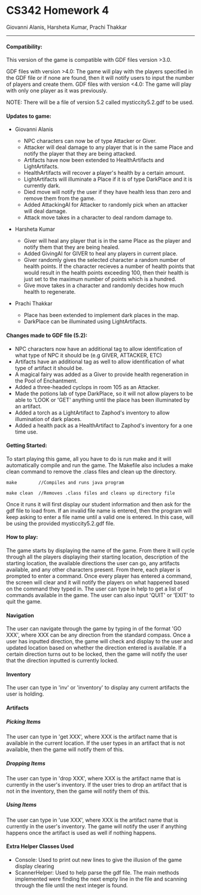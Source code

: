 # CS342 Homework 4
Giovanni Alanis, Harsheta Kumar, Prachi Thakkar
____


#### Compatibility: 
This version of the game is compatible with GDF files version >3.0.  

GDF files with version >4.0: The game will play with the players specified in the GDF file or if none are found, then it will notify
users to input the number of players and create them. 
GDF files with version <4.0: The game will play with only one player as it was previously.  

NOTE: There will be a file of version 5.2 called mysticcity5.2.gdf to be used.

#### Updates to game:

- Giovanni Alanis
    - NPC characters can now be of type Attacker or Giver. 
    - Attacker will deal damage to any player that is in the same Place and notify the player that they are being attacked.
    - Artifacts have now been extended to HealthArtifacts and LightArtifacts. 
    - HealthArtifacts will recover a player's health by a certain amount. 
    - LightArtifacts will illuminate a Place if it is of type DarkPlace and it is currently dark.
    - Died move will notify the user if they have health less than zero and remove them from the game. 
    - Added AttackingAI for Attacker to randomly pick when an attacker will deal damage. 
    - Attack move takes in a character to deal random damage to. 

- Harsheta Kumar
    - Giver will heal any player that is in the same Place as the player and notify them that they are being healed. 
    - Added GivingAI for GIVER to heal any players in current place. 
    - Giver randomly gives the selected character a random number of health points. If the character recieves a number of health points that would result in the health points exceeding 100, then their health is just set to the maximum number of points which is a hundred. 
    - Give move takes in a character and randomly decides how much health to regenerate. 

- Prachi Thakkar
    - Place has been extended to implement dark places in the map. 
    - DarkPlace can be illuminated using LightArtifacts. 


#### Changes made to GDF file (5.2): 
 - NPC characters now have an additional tag to allow identification of what type of NPC it should be (e.g GIVER, ATTACKER, ETC)
 - Artifacts have an additional tag as well to allow identification of what type of artifact it should be.
 - A magical fairy was added as a Giver to provide health regeneration in the Pool of Enchantment. 
 - Added a three-headed cyclops in room 105 as an Attacker. 
 - Made the potions lab of type DarkPlace, so it will not allow players to be able to 'LOOK or 'GET' anything until the place has been illuminated by an artifact.
 - Added a torch as a LightArtifact to Zaphod's inventory to allow illumination of dark places.
 - Added a health pack as a HealthArtifact to Zaphod's inventory for a one time use. 
 
#### Getting Started: 

To start playing this game, all you have to do is run make and it will automatically compile and run the game. 
The Makefile also includes a make clean command to remove the .class files and clean up the directory. 

```
make        //Compiles and runs java program
```
```
make clean  //Removes .class files and cleans up directory file 
```
Once it runs it will first display our student information and then ask for the gdf file to load from. If an invalid file name is entered, then the program 
will keep asking to enter a file name until a valid one is entered. 
In this case, will be using the provided mysticcity5.2.gdf file. 

#### How to play: 
The game starts by displaying the name of the game. From there it will cycle through all the players displaying their
starting location, description of the starting location, the available directions the user can go, any artifacts available, and any other characters present.
From there, each player is prompted to enter a command. Once every player has entered a command, the screen will clear and it will notify the players on what happened
based on the command they typed in. The user can type in help to get a list of commands available in the game. 
The user can also input 'QUIT' or 'EXIT' to quit the game. 

#### Navigation
The user can navigate through the game by typing in of the format 'GO XXX', where XXX can be any direction from the standard compass. 
Once a user has inputted direction, the game will check and display to the user and updated location based on whether the direction entered is available.
If a certain direction turns out to be locked, then the game will notify the user that the direction inputted is currently locked. 

#### Inventory
The user can type in 'inv' or 'inventory' to display any current artifacts the user is holding. 

#### Artifacts
##### Picking Items 
The user can type in 'get XXX', where XXX is the artifact name that is available in the current location. If the user types in an artifact that is not available, 
then the game will notify them of this.

##### Dropping Items
The user can type in 'drop XXX', where XXX is the artifact name that is currently in the user's inventory. If the user tries to drop an artifact that is not in the 
inventory, then the game will notify them of this. 

##### Using Items
The user can type in 'use XXX', where XXX is the artifact name that is currently in the user's inventory. The game will notify the user if anything happens once the 
artifact is used as well if nothing happens. 

#### Extra Helper Classes Used
- Console: Used to print out new lines to give the illusion of the game display clearing
- ScannerHelper: Used to help parse the gdf file. The main methods implemented were finding the next empty line
in the file and scanning through the file until the next integer is found. 
